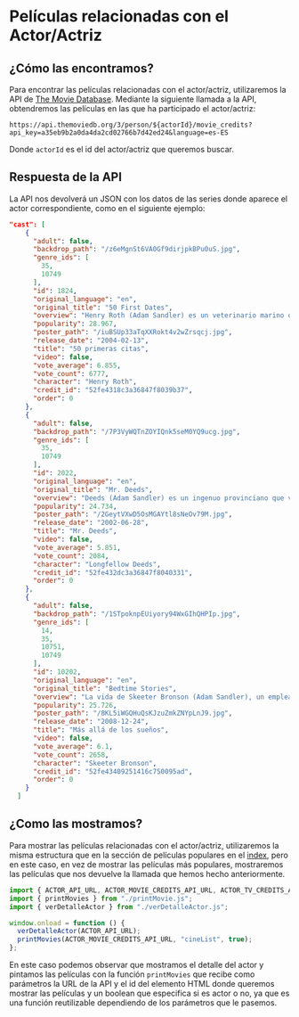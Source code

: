# Películas relacionadas con el Actor/Actriz

## ¿Cómo las encontramos?

Para encontrar las películas relacionadas con el actor/actriz, utilizaremos la API de [The Movie Database](https://www.themoviedb.org/). Mediante la siguiente llamada a la API, obtendremos las películas en las que ha participado el actor/actriz:

```url title="Llamada a la API"
https://api.themoviedb.org/3/person/${actorId}/movie_credits?api_key=a35eb9b2a0da4da2cd02766b7d42ed24&language=es-ES
```

Donde `actorId` es el id del actor/actriz que queremos buscar.

## Respuesta de la API

La API nos devolverá un JSON con los datos de las series donde aparece el actor correspondiente, como en el siguiente ejemplo:

```JSON title="Respuesta de la API"
"cast": [
    {
      "adult": false,
      "backdrop_path": "/z6eMgnSt6VA0Gf9dirjpkBPu0uS.jpg",
      "genre_ids": [
        35,
        10749
      ],
      "id": 1824,
      "original_language": "en",
      "original_title": "50 First Dates",
      "overview": "Henry Roth (Adam Sandler) es un veterinario marino que vive en Hawái y sale con muchas mujeres. Un día conoce a Lucy Whitmore (Drew Barrymore), una artista que tiene amnesia y no recuerda nada al día siguiente. Henry se enamora de ella y trata de hacer que se enamore de él cada día, inventando nuevas formas de llamar su atención. Pero tendrá que enfrentarse a varios obstáculos, como el ex novio de Lucy, el padre de ella y el olvido de la chica.",
      "popularity": 28.967,
      "poster_path": "/iuBSUp33aTqXXRokt4v2wZrsqcj.jpg",
      "release_date": "2004-02-13",
      "title": "50 primeras citas",
      "video": false,
      "vote_average": 6.855,
      "vote_count": 6777,
      "character": "Henry Roth",
      "credit_id": "52fe4318c3a36847f8039b37",
      "order": 0
    },
    {
      "adult": false,
      "backdrop_path": "/7P3VyWQTnZOYIQnk5seM0YQ9ucg.jpg",
      "genre_ids": [
        35,
        10749
      ],
      "id": 2022,
      "original_language": "en",
      "original_title": "Mr. Deeds",
      "overview": "Deeds (Adam Sandler) es un ingenuo provinciano que vive en un pueblo de New Hampshire. Como propietario de \"Deeds’ Pizza\", la única pizzeria del pueblo, se ha hecho muy popular por su particular manera de entretener a los clientes recitándoles sus insólitos poemas. La vida transcurre plácidamente hasta que recibe la noticia de que un pariente lejano le ha dejado una herencia de cuarenta billones de dólares, una cadena de medios de comunicación, un equipo de fútbol, un equipo de baloncesto y un helicóptero privado.",
      "popularity": 24.734,
      "poster_path": "/2GeytVXwD5OsMGAYtl8sNeOv79M.jpg",
      "release_date": "2002-06-28",
      "title": "Mr. Deeds",
      "video": false,
      "vote_average": 5.851,
      "vote_count": 2084,
      "character": "Longfellow Deeds",
      "credit_id": "52fe432dc3a36847f8040331",
      "order": 0
    },
    {
      "adult": false,
      "backdrop_path": "/1STpoknpEUiyory94WxGIhQHPIp.jpg",
      "genre_ids": [
        14,
        35,
        10751,
        10749
      ],
      "id": 10202,
      "original_language": "en",
      "original_title": "Bedtime Stories",
      "overview": "La vida de Skeeter Bronson (Adam Sandler), un empleado de hotel, se complica cuando, de repente y misteriosamente, los cuentos que lee a sus sobrinos para que se duerman, se convierten en realidad.",
      "popularity": 25.726,
      "poster_path": "/8KL5iWGQHuQsKJzuZmkZNYpLnJ9.jpg",
      "release_date": "2008-12-24",
      "title": "Más allá de los sueños",
      "video": false,
      "vote_average": 6.1,
      "vote_count": 2658,
      "character": "Skeeter Bronson",
      "credit_id": "52fe43409251416c750095ad",
      "order": 0
    }
  ]
```

## ¿Como las mostramos?

Para mostrar las películas relacionadas con el actor/actriz, utilizaremos la misma estructura que en la sección de películas populares en el [index](populares.md), pero en este caso, en vez de mostrar las películas más populares, mostraremos las películas que nos devuelve la llamada que hemos hecho anteriormente.

```js title="mainDetalleActor.js"
import { ACTOR_API_URL, ACTOR_MOVIE_CREDITS_API_URL, ACTOR_TV_CREDITS_API_URL } from "./config.js";
import { printMovies } from "./printMovie.js";
import { verDetalleActor } from "./verDetalleActor.js";

window.onload = function () {
  verDetalleActor(ACTOR_API_URL);
  printMovies(ACTOR_MOVIE_CREDITS_API_URL, "cineList", true);
};
```

En este caso podemos observar que mostramos el detalle del actor y pintamos las películas con la función `printMovies` que recibe como parámetros la URL de la API y el id del elemento HTML donde queremos mostrar las películas y un boolean que especifica si es actor o no, ya que es una función reutilizable dependiendo de los parámetros que le pasemos.


